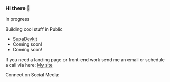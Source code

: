 ### Hi there 👋
In progress


Building cool stuff in Public
- [SupaDevkit](https://supadevkit.com)
- Coming soon!
- Coming soon!

If you need a landing page or front-end work send me an email or schedule a call via here: [My site](https://aurelianspodarec.co.uk?ref=github)

Connect on Social Media:
